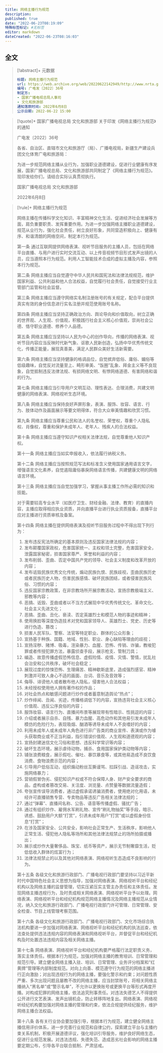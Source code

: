 ```yaml
---
title: 网络主播行为规范
description:
published: true
date: "2022-06-23T08:19:09"
特殊标签标记: #无标签
editor: markdown
dateCreated: "2022-06-23T08:16:03"
---
```


## 全文

> [!abstract]+ 元数据
>
> ```YAML
> 标题: 网络主播行为规范
> url: https://web.archive.org/web/20220622142949/http://www.nrta.gov.cn/art/2022/6/22/art_113_60757.html
> 编号: 广电发〔2022〕36号
> 制定方:
> - 国家广播电视总局人事司
> - 文化和旅游部
> 通知落款时间: 2022年6月8日
> 公示日期: 2022-06-22 15:00
> ```

> [!quote]+ 国家广播电视总局 文化和旅游部 关于印发《网络主播行为规范》的通知
>
> 广电发〔2022〕36号
>
> 各省、自治区、直辖市文化和旅游厅（局）、广播电视局，新疆生产建设兵团文化体育广电和旅游局：
>
> 为进一步规范网络主播从业行为，加强职业道德建设，促进行业健康有序发展，国家广播电视总局、文化和旅游部共同制定了《网络主播行为规范》。现印发给你们，请结合实际认真贯彻执行。
>
> 国家广播电视总局 文化和旅游部
>
> 2022年6月8日

> [!rule]+ 网络主播行为规范
>
> 网络主播在传播科学文化知识、丰富精神文化生活、促进经济社会发展等方面，肩负重要职责、发挥重要作用。为进一步加强网络主播职业道德建设，规范从业行为，强化社会责任，树立良好形象，共同营造积极向上、健康有序、和谐清朗的网络空间，制定本行为规范。
>
> 第一条  通过互联网提供网络表演、视听节目服务的主播人员，包括在网络平台直播、与用户进行实时交流互动、以上传音视频节目形式发声出镜的人员，应当遵照本行为规范。利用人工智能技术合成的虚拟主播及内容，参照本行为规范。
>
> 第二条  网络主播应当自觉遵守中华人民共和国宪法和法律法规规范，维护国家利益、公共利益和他人合法权益，自觉履行社会责任，自觉接受行业主管部门监管和社会监督。
>
> 第三条  网络主播应当遵守网络实名制注册账号的有关规定，配合平台提供真实有效的身份信息进行实名注册并规范使用账号名称。
>
> 第四条  网络主播应当坚持正确政治方向、舆论导向和价值取向，树立正确的世界观、人生观、价值观，积极践行社会主义核心价值观，崇尚社会公德、恪守职业道德、修养个人品德。
>
> 第五条  网络主播应当坚持以人民为中心的创作导向，传播的网络表演、视听节目内容应当反映时代新气象、讴歌人民新创造，弘扬中华优秀传统文化，传播正能量，展现真善美，满足人民群众美好生活新需要。
>
> 第六条  网络主播应当坚持健康的格调品位，自觉摈弃低俗、庸俗、媚俗等低级趣味，自觉反对流量至上、畸形审美、“饭圈”乱象、拜金主义等不良现象，自觉抵制违反法律法规、有损网络文明、有悖网络道德、有害网络和谐的行为。
>
> 第七条  网络主播应当引导用户文明互动、理性表达、合理消费，共建文明健康的网络表演、网络视听生态环境。
>
> 第八条  网络主播应当保持良好声屏形象，表演、服饰、妆容、语言、行为、肢体动作及画面展示等要文明得体，符合大众审美情趣和欣赏习惯。
>
> 第九条  网络主播应当尊重公民和法人的名誉权、荣誉权，尊重个人隐私权、肖像权，尊重和保护未成年人、老年人、残疾人的合法权益。
>
> 第十条  网络主播应当遵守知识产权相关法律法规，自觉尊重他人知识产权。
>
> 第十一条  网络主播应当如实申报收入，依法履行纳税义务。
>
> 第十二条  网络主播应当按照规范写法和标准含义使用国家通用语言文字，增强语言文化素养，自觉遏阻庸俗暴戾网络语言传播，共建健康文明的网络语言环境。
>
> 第十三条  网络主播应当自觉加强学习，掌握从事主播工作所必需的知识和技能。
>
> 对于需要较高专业水平（如医疗卫生、财经金融、法律、教育）的直播内容，主播应取得相应执业资质，并向直播平台进行执业资质报备，直播平台应对主播进行资质审核及备案。
>
> 第十四条  网络主播在提供网络表演及视听节目服务过程中不得出现下列行为：
>
> 1.  发布违反宪法所确定的基本原则及违反国家法律法规的内容；
> 2.  发布颠覆国家政权，危害国家统一、主权和领土完整，危害国家安全，泄露国家秘密，损害国家尊严、荣誉和利益的内容；
> 3.  发布削弱、歪曲、否定中国共产党的领导、社会主义制度和改革开放的内容；
> 4.  发布诋毁民族优秀文化传统，煽动民族仇恨、民族歧视，歪曲民族历史或者民族历史人物，伤害民族感情、破坏民族团结，或者侵害民族风俗、习惯的内容；
> 5.  违反国家宗教政策，在非宗教场所开展宗教活动，宣扬宗教极端主义、邪教等内容；
> 6.  恶搞、诋毁、歪曲或者以不当方式展现中华优秀传统文化、革命文化、社会主义先进文化；
> 7.  恶搞、歪曲、丑化、亵渎、否定英雄烈士和模范人物的事迹和精神；
> 8.  使用换脸等深度伪造技术对党和国家领导人、英雄烈士、党史、历史等进行伪造、篡改；
> 9.  损害人民军队、警察、法官等特定职业、群体的公众形象；
> 10. 宣扬基于种族、国籍、地域、性别、职业、身心缺陷等理由的歧视；
> 11. 宣扬淫秽、赌博、吸毒，渲染暴力、血腥、恐怖、传销、诈骗，教唆犯罪或者传授犯罪方法，暴露侦查手段，展示枪支、管制刀具；
> 12. 编造、故意传播虚假恐怖信息、虚假险情、疫情、灾情、警情，扰乱社会治安和公共秩序，破坏社会稳定；
> 13. 展现过度的惊悚恐怖、生理痛苦、精神歇斯底里，造成强烈感官、精神刺激并可致人身心不适的画面、台词、音乐及音效等；
> 14. 侮辱、诽谤他人或者散布他人隐私，侵害他人合法权益；
> 15. 未经授权使用他人拥有著作权的作品；
> 16. 对社会热点和敏感问题进行炒作或者蓄意制造舆论“热点”；
> 17. 炒作绯闻、丑闻、劣迹，传播格调低下的内容，宣扬违背社会主义核心价值观、违反公序良俗的内容；
> 18. 服饰妆容、语言行为、直播间布景等展现带有性暗示、性挑逗的内容；
> 19. 介绍或者展示自杀、自残、暴力血腥、高危动作和其他易引发未成年人模仿的危险行为，表现吸烟、酗酒等诱导未成年人不良嗜好的内容；
> 20. 利用未成年人或未成年人角色进行非广告类的商业宣传、表演或作为噱头获取商业或不正当利益，指引错误价值观、人生观和道德观的内容；
> 21. 宣扬封建迷信文化习俗和思想、违反科学常识等内容；
> 22. 破坏生态环境，展示虐待动物，捕杀、食用国家保护类动物等内容；
> 23. 铺张浪费粮食，展示假吃、催吐、暴饮暴食等，或其他易造成不良饮食消费、食物浪费示范的内容；
> 24. 引导用户低俗互动，组织煽动粉丝互撕谩骂、拉踩引战、造谣攻击，实施网络暴力；
> 25. 营销假冒伪劣、侵犯知识产权或不符合保障人身、财产安全要求的商品，虚构或者篡改交易、关注度、浏览量、点赞量等数据流量造假；
> 26. 夸张宣传误导消费者，通过虚假承诺诱骗消费者，使用绝对化用语，未经许可直播销售专营、专卖物品等违反广告相关法律法规的；
> 27. 通过“弹幕”、直播间名称、公告、语音等传播虚假、骚扰广告；
> 28. 通过有组织炒作、雇佣水军刷礼物、宣传“刷礼物抽奖”等手段，暗示、诱惑、鼓励用户大额“打赏”，引诱未成年用户“打赏”或以虚假身份信息“打赏”；
> 29. 在涉及国家安全、公共安全，影响社会正常生产、生活秩序，影响他人正常生活、侵犯他人隐私等场所和其他法律法规禁止的场所拍摄或播出；
> 30. 展示或炒作大量奢侈品、珠宝、纸币等资产，展示无节制奢靡生活，贬低低收入群体的炫富行为；
> 31. 法律法规禁止的以及其他对网络表演、网络视听生态造成不良影响的行为。
>
> 第十五条  各级文化和旅游行政部门、广播电视行政部门要坚持以习近平新时代中国特色社会主义思想为指导，加强对网络表演、网络视听平台和经纪机构以及网络主播的监督管理，切实压紧压实主管主办责任和主体责任。发现网络主播违规行为，及时责成相关网络表演、网络视听平台予以处理。网络表演、网络视听平台和经纪机构规范网络主播情况及网络主播规范从业情况，纳入文化和旅游行政部门、广播电视行政部门许可管理、日常管理、安全检查、节目上线管理考察范围。
>
> 第十六条  各级文化和旅游行政部门、广播电视行政部门、文化市场综合执法机构要进一步加强对网络表演、网络视听平台和经纪机构的执法巡查，依法查处提供违法违规内容的网络表演和网络视听平台，并督促平台和经纪机构及时处置违法违规内容及相关网络主播。
>
> 第十七条  网络表演、网络视听平台和经纪机构要严格履行法定职责义务，落实主体责任。根据本行为规范，加强对网络主播的教育培训、日常管理和规范引导。建立健全网络主播入驻、培训、日常管理、业务评分档案和“红黄牌”管理等内部制度规范。对向上向善、模范遵守行为规范的网络主播进行正向激励；对出现违规行为的网络主播，要强化警示和约束；对问题性质严重、多次出现问题且屡教不改的网络主播，应当封禁账号，将相关网络主播纳入“黑名单”或“警示名单”，不允许以更换账号或更换平台等形式再度开播。对构成犯罪的网络主播，依法追究刑事责任。对违法失德艺人不得提供公开进行文艺表演、发声出镜机会，防止转移阵地复出。网络表演、网络视听经纪机构要加强对网络主播的管理和约束，依法合规提供经纪服务，维护网络主播合法权益。
>
> 第十八条  各有关行业协会要加强引导，根据本行为规范，建立健全网络主播信用评价体系，进一步完善行业规范和自律公约，探索建立平台与主播约束关系机制，积极开展道德评议，强化培训引导服务，维护良好网络生态，促进行业规范发展。对违法违规、失德失范、造成恶劣社会影响的网络主播要定期公布，引导各平台联合抵制、严肃惩戒。
